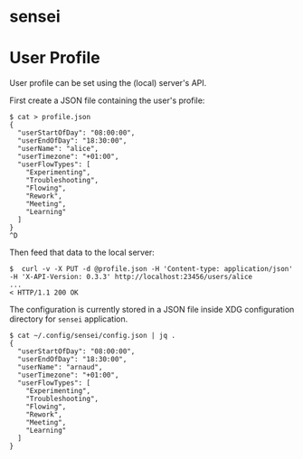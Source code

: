 # sensei

# User Profile

User profile can be set using the (local) server's API.

First create a JSON file containing the user's profile:

```
$ cat > profile.json
{
  "userStartOfDay": "08:00:00",
  "userEndOfDay": "18:30:00",
  "userName": "alice",
  "userTimezone": "+01:00",
  "userFlowTypes": [
    "Experimenting",
    "Troubleshooting",
    "Flowing",
    "Rework",
    "Meeting",
    "Learning"
  ]
}
^D
```

Then feed that data to the local server:

```
$  curl -v -X PUT -d @profile.json -H 'Content-type: application/json' -H 'X-API-Version: 0.3.3' http://localhost:23456/users/alice
...
< HTTP/1.1 200 OK
```

The configuration is currently stored in a JSON file inside XDG configuration directory for `sensei` application.

```
$ cat ~/.config/sensei/config.json | jq .
{
  "userStartOfDay": "08:00:00",
  "userEndOfDay": "18:30:00",
  "userName": "arnaud",
  "userTimezone": "+01:00",
  "userFlowTypes": [
    "Experimenting",
    "Troubleshooting",
    "Flowing",
    "Rework",
    "Meeting",
    "Learning"
  ]
}
```
